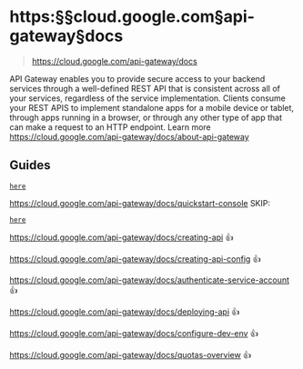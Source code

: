 # https:§§cloud.google.com§api-gateway§docs
> https://cloud.google.com/api-gateway/docs

API Gateway enables you to provide secure access to your backend services through a well-defined REST API that is consistent across all of your services, regardless of the service implementation. Clients consume your REST APIS to implement standalone apps for a mobile device or tablet, through apps running in a browser, or through any other type of app that can make a request to an HTTP endpoint. Learn more
https://cloud.google.com/api-gateway/docs/about-api-gateway

## Guides

[`here`](../https:§§cloud.google.com§api-gateway§docs§quickstart/readme.md)

https://cloud.google.com/api-gateway/docs/quickstart-console 
SKIP:

[`here`](../https:§§cloud.google.com§api-gateway§docs§authentication-method/readme.md)

https://cloud.google.com/api-gateway/docs/creating-api :+1:

https://cloud.google.com/api-gateway/docs/creating-api-config :+1:

https://cloud.google.com/api-gateway/docs/authenticate-service-account :+1:

https://cloud.google.com/api-gateway/docs/deploying-api :+1:

https://cloud.google.com/api-gateway/docs/configure-dev-env :+1:

https://cloud.google.com/api-gateway/docs/quotas-overview :+1:

